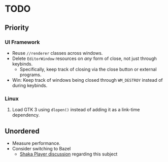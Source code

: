 # TODO

## Priority

### UI Framework

- Reuse `//renderer` classes across windows.
- Delete `EditorWindow` resources on _any_ form of close, not just through keybinds.
  - Specifically, keep track of closing via the close button or external programs.
- Win: Keep track of windows being closed through `WM_DESTROY` instead of during keybinds.

### Linux

1. Load GTK 3 using `dlopen()` instead of adding it as a link-time dependency.

## Unordered

- Measure performance.
- Consider switching to Bazel
  - [Shaka Player discussion](https://github.com/shaka-project/shaka-player-embedded/issues/19) regarding this subject
